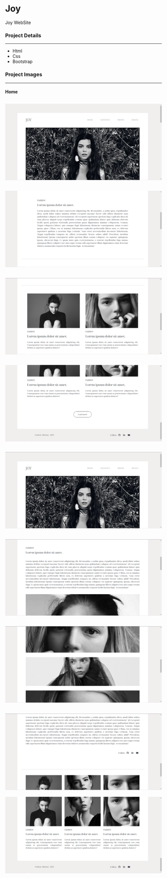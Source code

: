 # Joy
Joy WebSite

### Project Details
------------
- Html
- Css
- Bootstrap

### Project Images
------------
#### Home
![github](/joy/project-img/1.png)
------------
![github](/joy/project-img/2.png)
------------
![github](/joy/project-img/3.png)
------------
![github](/joy/project-img/4.png)
------------
![github](/joy/project-img/5.png)
------------
![github](/joy/project-img/6.png)
------------
![github](/joy/project-img/7.png)
------------
![github](/joy/project-img/8.png)
------------
![github](/joy/project-img/9.png)
